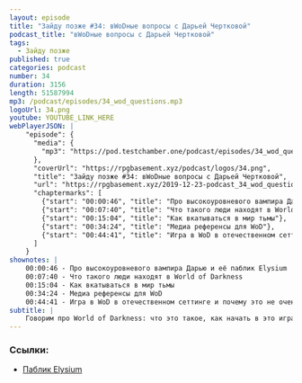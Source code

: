```yaml
---
layout: episode
title: "Зайду позже #34: вWoDные вопросы с Дарьей Чертковой"
podcast_title: "вWoDные вопросы с Дарьей Чертковой"
tags:
  - Зайду позже
published: true
categories: podcast
number: 34
duration: 3156
length: 51587994
mp3: /podcast/episodes/34_wod_questions.mp3
logoUrl: 34.png
youtube: YOUTUBE_LINK_HERE
webPlayerJSON: |
    "episode": {
      "media": {
        "mp3": "https://pod.testchamber.one/podcast/episodes/34_wod_questions.mp3"
      },
      "coverUrl": "https://rpgbasement.xyz/podcast/logos/34.png",
      "title": "Зайду позже #34: вWoDные вопросы с Дарьей Чертковой",
      "url": "https://rpgbasement.xyz/2019-12-23-podcast_34_wod_questions/",
      "chaptermarks": [
        {"start": "00:00:46", "title": "Про высокоуровневого вампира Дарью и её паблик Elysium"},
        {"start": "00:07:40", "title": "Что такого люди находят в World of Darkness"},
        {"start": "00:15:04", "title": "Как вкатываться в мир тьмы"},
        {"start": "00:34:24", "title": "Медиа референсы для WoD"},
        {"start": "00:44:41", "title": "Игра в WoD в отечественном сеттинге и почему это не очень"}
      ]
    }
shownotes: |
    00:00:46 - Про высокоуровневого вампира Дарью и её паблик Elysium  
    00:07:40 - Что такого люди находят в World of Darkness  
    00:15:04 - Как вкатываться в мир тьмы  
    00:34:24 - Медиа референсы для WoD  
    00:44:41 - Игра в WoD в отечественном сеттинге и почему это не очень  
subtitle: |
    Говорим про World of Darkness: что это такое, как начать в это играть, нужно ли в это играть. В гостях - высокоуровневый вампир Дарья Черткова
---
```


### Ссылки:  
- [Паблик Elysium](https://vk.com/elysiumrpc)
